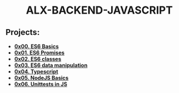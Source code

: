 <h1 align="center"><b>ALX-BACKEND-JAVASCRIPT</b></h1>

## Projects:

- **[0x00. ES6 Basics](https://github.com/codenvibes/alx-backend-javascript/tree/master/0x00-ES6_basic)**
- **[0x01. ES6 Promises]()**
- **[0x02. ES6 classes]()**
- **[0x03. ES6 data manipulation]()**
- **[0x04. Typescript]()**
- **[0x05. NodeJS Basics]()**
- **[0x06. Unittests in JS]()**